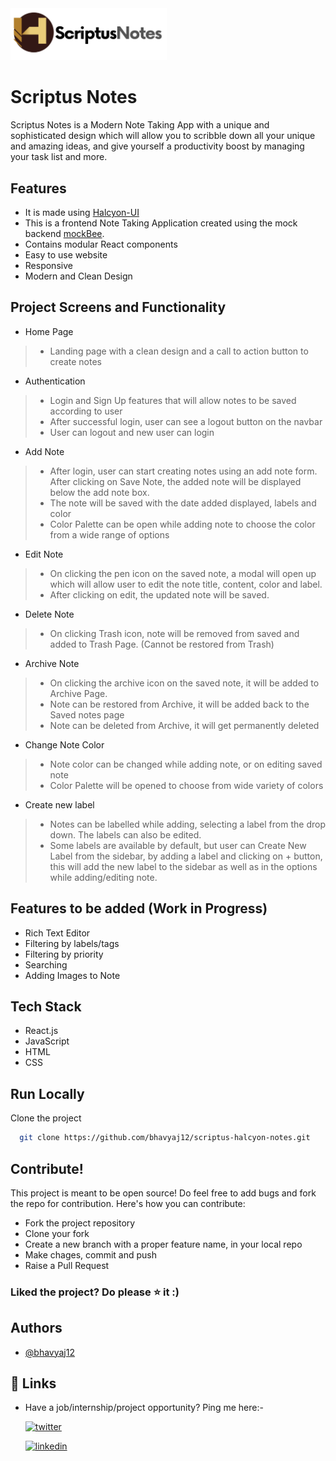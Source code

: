 <img src="src/assets/scriptus-logo.svg" width="250" height="auto">

# Scriptus Notes

Scriptus Notes is a Modern Note Taking App with a unique and sophisticated design which will allow you to scribble down all your unique and amazing ideas, and  give yourself a productivity boost by managing your task list and more.

## Features
- It is made using [Halcyon-UI](https://github.com/bhavyaj12/HalcyonUI)
- This is a frontend Note Taking Application created using the mock backend [mockBee](https://github.com/neogcamp/mockBee).
- Contains modular React components
- Easy to use website
- Responsive
- Modern and Clean Design

## Project Screens and Functionality
-  Home Page
> - Landing page with a clean design and a call to action button to create notes

- Authentication
> - Login and Sign Up features that will allow notes to be saved according to user
> - After successful login, user can see a logout button on the navbar
> - User can logout and new user can login

- Add Note
> - After login, user can start creating notes using an add note form. After clicking on Save Note, the added note will be displayed below the add note box.
> - The note will be saved with the date added displayed, labels and color 
> - Color Palette can be open while adding note to choose the color from a wide range of options

- Edit Note
> - On clicking the pen icon on the saved note, a modal will open up which will allow user to edit the note title, content, color and label.
> - After clicking on edit, the updated note will be saved.

- Delete Note
> - On clicking Trash icon, note will be removed from saved and added to Trash Page. (Cannot be restored from Trash)

- Archive Note
> - On clicking the archive icon on the saved note, it will be added to Archive Page.
> - Note can be restored from Archive, it will be added back to the Saved notes page
> - Note can be deleted from Archive, it will get permanently deleted

- Change Note Color
> - Note color can be changed while adding note, or on editing saved note
> - Color Palette will be opened to choose from wide variety of colors

- Create new label
> - Notes can be labelled while adding, selecting a label from the drop down. The labels can also be edited.
> - Some labels are available by default, but user can Create New Label from the sidebar, by adding a label and clicking on + button, this will add the new label to the sidebar as well as in the options while adding/editing note.

## Features to be added (Work in Progress)
- Rich Text Editor
- Filtering by labels/tags 
- Filtering by priority
- Searching
- Adding Images to Note


<!-- [![Netlify Status]] -->

## Tech Stack
- React.js
- JavaScript
- HTML
- CSS

## Run Locally

Clone the project

```bash
  git clone https://github.com/bhavyaj12/scriptus-halcyon-notes.git
```

## Contribute!
This project is meant to be open source! Do feel free to add bugs and fork the repo for contribution. Here's how you can contribute:
- Fork the project repository
- Clone your fork
- Create a new branch with a proper feature name, in your local repo
- Make chages, commit and push
- Raise a Pull Request

### Liked the project? Do please ⭐ it :)

## Authors

- [@bhavyaj12](https://github.com/bhavyaj12)


## 🔗 Links
- Have a job/internship/project opportunity? Ping me here:-

    [![twitter](https://img.shields.io/badge/twitter-1DA1F2?style=for-the-badge&logo=twitter&logoColor=white)](https://twitter.com/bhavzlearn) 

    [![linkedin](https://img.shields.io/badge/linkedin-0A66C2?style=for-the-badge&logo=linkedin&logoColor=white)](https://www.linkedin.com/in/bhavya-joshi-438178184)
